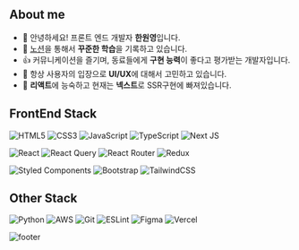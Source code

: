 

##  About me 

- 👋 안녕하세요! 프론트 엔드 개발자 <b>한원영</b>입니다. 
- 📝 [노션](https://qpwoei0123.notion.site/qpwoei0123/b622776258194a41ba070b9a3c210f05)을 통해서 <b>꾸준한 학습</b>을 기록하고 있습니다.
- 👍 커뮤니케이션을 즐기며, 동료들에게 <b>구현 능력</b>이 좋다고 평가받는 개발자입니다.
- 🤔 항상 사용자의 입장으로 <b>UI/UX</b>에 대해서 고민하고 있습니다.
- 🔨 <b>리액트</b>에 능숙하고 현재는 <b>넥스트</b>로 SSR구현에 빠져있습니다.

##  FrontEnd Stack

![HTML5](https://img.shields.io/badge/html5-%23E34F26.svg?style=for-the-badge&logo=html5&logoColor=white)
![CSS3](https://img.shields.io/badge/css3-%231572B6.svg?style=for-the-badge&logo=css3&logoColor=white)
![JavaScript](https://img.shields.io/badge/javascript-%23323330.svg?style=for-the-badge&logo=javascript&logoColor=%23F7DF1E)
![TypeScript](https://img.shields.io/badge/typescript-%23007ACC.svg?style=for-the-badge&logo=typescript&logoColor=white)
![Next JS](https://img.shields.io/badge/Next-black?style=for-the-badge&logo=next.js&logoColor=white)

![React](https://img.shields.io/badge/react-%2320232a.svg?style=for-the-badge&logo=react&logoColor=%2361DAFB)
![React Query](https://img.shields.io/badge/-React%20Query-FF4154?style=for-the-badge&logo=react%20query&logoColor=white)
![React Router](https://img.shields.io/badge/React_Router-CA4245?style=for-the-badge&logo=react-router&logoColor=white)
![Redux](https://img.shields.io/badge/redux-%23593d88.svg?style=for-the-badge&logo=redux&logoColor=white)

![Styled Components](https://img.shields.io/badge/styled--components-DB7093?style=for-the-badge&logo=styled-components&logoColor=white)
![Bootstrap](https://img.shields.io/badge/bootstrap-%238511FA.svg?style=for-the-badge&logo=bootstrap&logoColor=white)
![TailwindCSS](https://img.shields.io/badge/tailwindcss-%2338B2AC.svg?style=for-the-badge&logo=tailwind-css&logoColor=white)


## Other Stack

![Python](https://img.shields.io/badge/python-3670A0?style=for-the-badge&logo=python&logoColor=ffdd54)
![AWS](https://img.shields.io/badge/AWS-%23FF9900.svg?style=for-the-badge&logo=amazon-aws&logoColor=white)
![Git](https://img.shields.io/badge/git-%23F05033.svg?style=for-the-badge&logo=git&logoColor=white)
![ESLint](https://img.shields.io/badge/ESLint-4B3263?style=for-the-badge&logo=eslint&logoColor=white)
![Figma](https://img.shields.io/badge/figma-%23F24E1E.svg?style=for-the-badge&logo=figma&logoColor=white)
![Vercel](https://img.shields.io/badge/vercel-%23000000.svg?style=for-the-badge&logo=vercel&logoColor=white)

![footer](https://capsule-render.vercel.app/api?type=waving&color=0:46c9df,50:B6E3FF&section=footer&text=🏝️&fontAlign=95&height=100)
